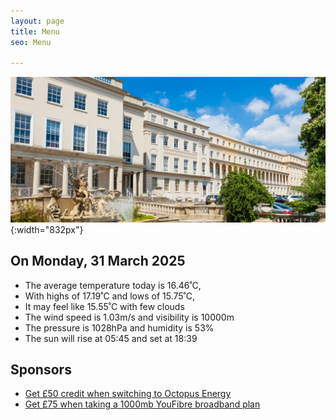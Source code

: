 ```yaml
---
layout: page
title: Menu
seo: Menu

---
```


![Logo](/images/logo.jpg){:width="832px"}

<!-- weather_marker starts -->
## On Monday, 31 March 2025

- The average temperature today is 16.46˚C,
- With highs of 17.19˚C and lows of 15.75˚C,
- It may feel like 15.55˚C with few clouds
- The wind speed is 1.03m/s and visibility is 10000m
- The pressure is 1028hPa and humidity is 53%
- The sun will rise at 05:45 and set at 18:39

<!-- weather_marker ends -->

## Sponsors

- [Get £50 credit when switching to Octopus Energy](https://bit.ly/3oD1nnS)
- [Get £75 when taking a 1000mb YouFibre broadband plan](https://aklam.io/91zWhU?)



